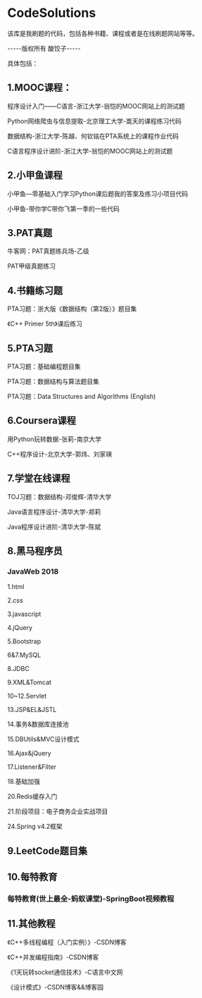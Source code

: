 <!--
 * @Author: SourDumplings
 * @Date: 2019-07-21 09:45:07
 * @Link: https://github.com/SourDumplings/
 * @Email: changzheng300@foxmail.com
 * @Description: 该库是我刷题的代码，包括各种书籍、课程或者是在线刷题网站等等。
 -->
# CodeSolutions
该库是我刷题的代码，包括各种书籍、课程或者是在线刷题网站等等。

-----版权所有 酸饺子-----

具体包括：

## 1.MOOC课程：

程序设计入门——C语言-浙江大学-翁恺的MOOC网站上的测试题

Python网络爬虫与信息提取-北京理工大学-嵩天的课程练习代码

数据结构-浙江大学-陈越、何钦铭在PTA系统上的课程作业代码

C语言程序设计进阶-浙江大学-翁恺的MOOC网站上的测试题

## 2.小甲鱼课程

小甲鱼—零基础入门学习Python课后题我的答案及练习小项目代码

小甲鱼-带你学C带你飞第一季的一些代码

## 3.PAT真题

牛客网：PAT真题练兵场-乙级

PAT甲级真题练习

## 4.书籍练习题

PTA习题：浙大版《数据结构（第2版）》题目集

《C++ Primer 5th》课后练习

## 5.PTA习题

PTA习题：基础编程题目集

PTA习题：数据结构与算法题目集

PTA习题：Data Structures and Algorithms (English)

## 6.Coursera课程

用Python玩转数据-张莉-南京大学

C++程序设计-北京大学-郭炜、刘家瑛

## 7.学堂在线课程

TOJ习题：数据结构-邓俊辉-清华大学

Java语言程序设计-清华大学-郑莉

Java程序设计进阶-清华大学-陈斌

## 8.黑马程序员

### JavaWeb 2018

1.html

2.css

3.javascript

4.jQuery

5.Bootstrap

6&7.MySQL

8.JDBC

9.XML&Tomcat

10~12.Servlet

13.JSP&EL&JSTL

14.事务&数据库连接池

15.DBUtils&MVC设计模式

16.Ajax&jQuery

17.Listener&Filter

18.基础加强

20.Redis缓存入门

21.阶段项目：电子商务企业实战项目

24.Spring v4.2框架

## 9.LeetCode题目集

## 10.每特教育

### 每特教育(世上最全-蚂蚁课堂)-SpringBoot视频教程

## 11.其他教程

《C++多线程编程（入门实例）》-CSDN博客

《C++并发编程指南》-CSDN博客

《1天玩转socket通信技术》-C语言中文网

《设计模式》-CSDN博客&&博客园

